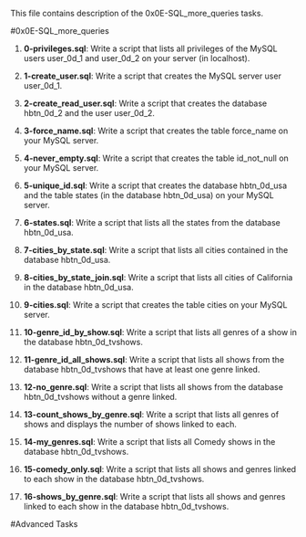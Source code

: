 This file contains description of the 0x0E-SQL_more_queries tasks.

#0x0E-SQL_more_queries


1. **0-privileges.sql**:
Write a script that lists all privileges of the MySQL users user_0d_1 and user_0d_2 on your server (in localhost).

2. **1-create_user.sql**:
Write a script that creates the MySQL server user user_0d_1.

3. **2-create_read_user.sql**:
Write a script that creates the database hbtn_0d_2 and the user user_0d_2.

4. **3-force_name.sql**:
Write a script that creates the table force_name on your MySQL server.

5. **4-never_empty.sql**:
Write a script that creates the table id_not_null on your MySQL server.

6. **5-unique_id.sql**:
Write a script that creates the database hbtn_0d_usa and the table states (in the database hbtn_0d_usa) on your MySQL server.

7. **6-states.sql**:
Write a script that lists all the states from the database hbtn_0d_usa.

8. **7-cities_by_state.sql**:
Write a script that lists all cities contained in the database hbtn_0d_usa.

9. **8-cities_by_state_join.sql**:
Write a script that lists all cities of California in the database hbtn_0d_usa.

10. **9-cities.sql**:
Write a script that creates the table cities on your MySQL server.

11. **10-genre_id_by_show.sql**:
Write a script that lists all genres of a show in the database hbtn_0d_tvshows.

12. **11-genre_id_all_shows.sql**:
Write a script that lists all shows from the database hbtn_0d_tvshows that have at least one genre linked.

13. **12-no_genre.sql**:
Write a script that lists all shows from the database hbtn_0d_tvshows without a genre linked.

14. **13-count_shows_by_genre.sql**:
Write a script that lists all genres of shows and displays the number of shows linked to each.

15. **14-my_genres.sql**:
Write a script that lists all Comedy shows in the database hbtn_0d_tvshows.

16. **15-comedy_only.sql**:
Write a script that lists all shows and genres linked to each show in the database hbtn_0d_tvshows.

17. **16-shows_by_genre.sql**:
Write a script that lists all shows and genres linked to each show in the database hbtn_0d_tvshows.


#Advanced Tasks


